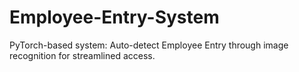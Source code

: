 # Employee-Entry-System
PyTorch-based system: Auto-detect Employee Entry through image recognition for streamlined access.
